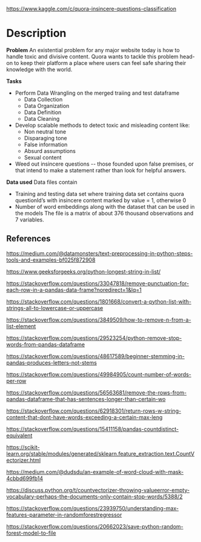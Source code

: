 https://www.kaggle.com/c/quora-insincere-questions-classification

# Description

**Problem**
An existential problem for any major website today is how to handle toxic and divisive content. Quora wants to tackle this problem head-on to keep their platform a place where users can feel safe sharing their knowledge with the world.

**Tasks**
- Perform Data Wrangling on the merged traiing and test dataframe
    - Data Collection
    - Data Organization
    - Data Definition
    - Data Cleaning  
-	Develop scalable methods to detect toxic and misleading content like:
    - Non neutral tone
    - Disparaging tone
    - False information
    - Absurd assumptions
    - Sexual content
-	Weed out insincere questions -- those founded upon false premises, or that intend to make a statement rather than look for helpful answers.

**Data used**
Data files contain
-	Training and testing data set where training data set contains quora questionId’s with insincere content marked by value = 1, otherwise 0
-	Number of word embeddings along with the dataset that can be used in the models
The file is a matrix of about 376 thousand observations and 7 variables.

## References

https://medium.com/@datamonsters/text-preprocessing-in-python-steps-tools-and-examples-bf025f872908

https://www.geeksforgeeks.org/python-longest-string-in-list/

https://stackoverflow.com/questions/33047818/remove-punctuation-for-each-row-in-a-pandas-data-frame?noredirect=1&lq=1

https://stackoverflow.com/questions/1801668/convert-a-python-list-with-strings-all-to-lowercase-or-uppercase

https://stackoverflow.com/questions/3849509/how-to-remove-n-from-a-list-element

https://stackoverflow.com/questions/29523254/python-remove-stop-words-from-pandas-dataframe

https://stackoverflow.com/questions/48617589/beginner-stemming-in-pandas-produces-letters-not-stems

https://stackoverflow.com/questions/49984905/count-number-of-words-per-row

https://stackoverflow.com/questions/56563681/remove-the-rows-from-pandas-dataframe-that-has-sentences-longer-than-certain-wo

https://stackoverflow.com/questions/62918301/return-rows-w-string-content-that-dont-have-words-exceeding-a-certain-max-leng

https://stackoverflow.com/questions/15411158/pandas-countdistinct-equivalent

https://scikit-learn.org/stable/modules/generated/sklearn.feature_extraction.text.CountVectorizer.html

https://medium.com/@dudsdu/an-example-of-word-cloud-with-mask-4cbbd699fb14

https://discuss.python.org/t/countvectorizer-throwing-valueerror-empty-vocabulary-perhaps-the-documents-only-contain-stop-words/5388/2

https://stackoverflow.com/questions/23939750/understanding-max-features-parameter-in-randomforestregressor

https://stackoverflow.com/questions/20662023/save-python-random-forest-model-to-file
